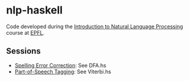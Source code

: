 nlp-haskell
===========

Code developed during the [Introduction to Natural Language Processing][coling] course at [EPFL][epfl].

Sessions
--------

- [Spelling Error Correction][TP2]: See DFA.hs
- [Part-of-Speech Tagging][TP4]: See Viterbi.hs

[epfl]: http://www.epfl.ch
[coling]: http://coling.epfl.ch
[TP2]: http://coling.epfl.ch/TP/TP2.php?lang=en
[TP4]: http://coling.epfl.ch/TP/TP-tagging.php?lang=en
